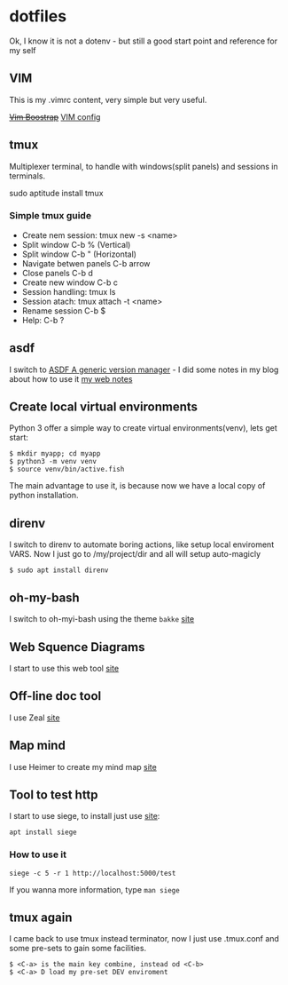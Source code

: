# dotfiles
Ok, I know it is not a dotenv - but still a good start point and reference for my self

## VIM

This is my .vimrc content, very simple but very useful.

~~[Vim Boostrap](https://vim-bootstrap.com)~~ 
[VIM config](https://vimconfig.com/)

## tmux

Multiplexer terminal, to handle with windows(split panels) and sessions in terminals.

sudo aptitude install tmux

### Simple tmux guide

  * Create nem session: tmux new -s \<name\>
  * Split window C-b % (Vertical)
  * Split window C-b " (Horizontal)
  * Navigate betwen panels C-b arrow
  * Close panels C-b d
  * Create new window C-b c
  * Session handling: tmux ls
  * Session atach: tmux  attach -t \<name\>
  * Rename session C-b $
  * Help: C-b ?

## asdf
I switch to [ASDF A generic version manager](https://asdf-vm.com) - I did some notes in my blog about how to use it [my web notes](https://gomes-fdr.github.io/posts/2019/ferramentas-para-dev-asdf)

## Create local virtual environments
Python 3 offer a simple way to create virtual environments(venv), lets get start:

```
$ mkdir myapp; cd myapp
$ python3 -m venv venv
$ source venv/bin/active.fish
```

The main advantage to use it, is because now we have a local copy of python installation.

## direnv
I switch to direnv to automate boring actions, like setup local enviroment VARS. Now I just go to /my/project/dir and all will setup auto-magicly

```
$ sudo apt install direnv
```

## oh-my-bash
I switch to oh-myi-bash using the theme `bakke` [site](https://ohmybash.github.io/)

## Web Squence Diagrams
I start to use this web tool [site](https://www.websequencediagrams.com)

## Off-line doc tool
I use Zeal [site](https://zealdocs.org/)

## Map mind
I use Heimer to create my mind map [site](https://github.com/juzzlin/Heimer)

## Tool to test http
I start to use siege, to install just use [site](https://github.com/JoeDog/siege):

```
apt install siege
```

### How to use it

```
siege -c 5 -r 1 http://localhost:5000/test
```

If you wanna more information, type `man siege`

## tmux again

I came back to use tmux instead terminator, now I just use .tmux.conf and some pre-sets to gain some facilities.

```
$ <C-a> is the main key combine, instead od <C-b>
$ <C-a> D load my pre-set DEV enviroment
```
